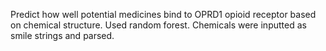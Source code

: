 Predict how well potential medicines bind to OPRD1 opioid receptor based on chemical structure. Used random forest. Chemicals were inputted as smile strings and parsed.
